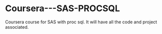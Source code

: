 # Coursera---SAS-PROCSQL
Coursera course for SAS with proc sql. It will have all the code and project associated.
